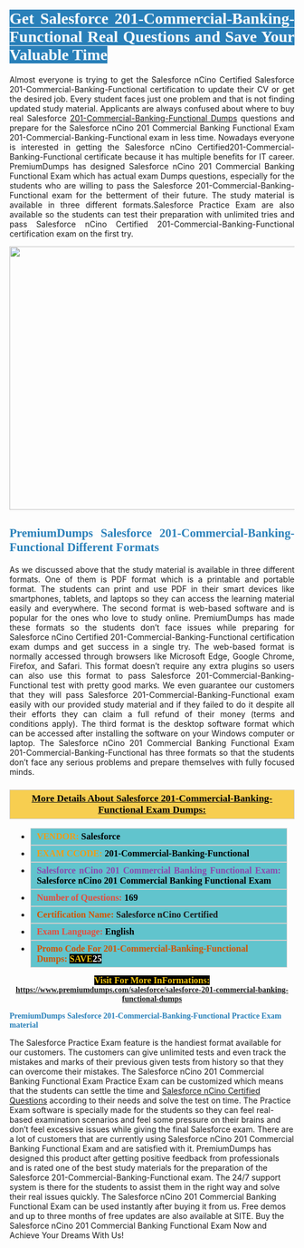 <h1 style="text-align: justify;"><span style="color:#ffffff;"><span style="font-family:Georgia,serif;"><strong><span style="background-color:#2980b9;">Get Salesforce 201-Commercial-Banking-Functional Real Questions and Save Your Valuable Time</span></strong></span></span></h1>

<p style="text-align: justify;">Almost everyone is trying to get the Salesforce nCino Certified Salesforce 201-Commercial-Banking-Functional certification to update their CV or get the desired job. Every student faces just one problem and that is not finding updated study material. Applicants are always confused about where to buy real Salesforce <a href="https://www.premiumdumps.com/salesforce/salesforce-201-commercial-banking-functional-dumps">201-Commercial-Banking-Functional Dumps</a> questions and prepare for the Salesforce nCino 201 Commercial Banking Functional Exam 201-Commercial-Banking-Functional exam in less time. Nowadays everyone is interested in getting the Salesforce nCino Certified201-Commercial-Banking-Functional certificate because it has multiple benefits for IT career. PremiumDumps has designed Salesforce nCino 201 Commercial Banking Functional Exam which has actual exam Dumps questions, especially for the students who are willing to pass the Salesforce 201-Commercial-Banking-Functional exam for the betterment of their future. The study material is available in three different formats.Salesforce Practice Exam are also available so the students can test their preparation with unlimited tries and pass Salesforce nCino Certified 201-Commercial-Banking-Functional certification exam on the first try.</p>

<p style="text-align: center;"><a href="https://www.premiumdumps.com/salesforce/salesforce-201-commercial-banking-functional-dumps"><img alt="" src="https://i.imgur.com/KJGzbJ2.jpeg" style="width: 700px; height: 465px;" /></a></p>

<h2 style="text-align: justify;"><span style="color:#2980b9;"><span style="font-family:Georgia,serif;"><strong>PremiumDumps Salesforce 201-Commercial-Banking-Functional Different Formats</strong></span></span></h2>

<p style="text-align: justify;">As we discussed above that the study material is available in three different formats. One of them is PDF format which is a printable and portable format. The students can print and use PDF in their smart devices like smartphones, tablets, and laptops so they can access the learning material easily and everywhere. The second format is web-based software and is popular for the ones who love to study online. PremiumDumps has made these formats so the students don’t face issues while preparing for Salesforce nCino Certified 201-Commercial-Banking-Functional certification exam dumps and get success in a single try. The web-based format is normally accessed through browsers like Microsoft Edge, Google Chrome, Firefox, and Safari. This format doesn’t require any extra plugins so users can also use this format to pass Salesforce 201-Commercial-Banking-Functional test with pretty good marks. We even guarantee our customers that they will pass Salesforce 201-Commercial-Banking-Functional exam easily with our provided study material and if they failed to do it despite all their efforts they can claim a full refund of their money (terms and conditions apply). The third format is the desktop software format which can be accessed after installing the software on your Windows computer or laptop. The Salesforce nCino 201 Commercial Banking Functional Exam 201-Commercial-Banking-Functional has three formats so that the students don’t face any serious problems and prepare themselves with fully focused minds.</p>

<h3 style="background: #f7ce50; border: 1px solid rgb(204, 204, 204); padding: 5px 10px; text-align: center;"><span style="font-family:Georgia,serif;"><u><u><span style="color:#000000;"><span style="font-size:11pt"><span style="line-height:normal"><b><span style="font-size:13.0pt"><span cambria="">More Details About Salesforce 201-Commercial-Banking-Functional Exam Dumps:</span></span></b></span></span></span></u></u></span></h3>

<ul>
	<li style="margin:0cm 10pt">
	<div style="background:#61c4cd; border: 1px solid rgb(204, 204, 204); padding: 5px 10px; text-align: justify;"><span style="font-family:Georgia,serif;"><span style="font-size:11pt"><span style="line-height:normal"><b><span style="font-size:12.0pt"><span new="" roman="" times=""><span style="color:#f39c12;">VENDOR:</span> <span style="color:#000000;">Salesforce</span></span></span></b></span></span></span></div>
	</li>
	<li style="margin:0cm 10pt">
	<div style="background: #61c4cd; border: 1px solid rgb(204, 204, 204); padding: 5px 10px; text-align: justify;"><span style="font-family:Georgia,serif;"><span style="font-size:11pt"><span style="line-height:normal"><b><span style="font-size:12.0pt"><span new="" roman="" times=""><span style="color:#f39c12;">EXAM CCODE:</span> <span style="color:#000000;">201-Commercial-Banking-Functional</span></span></span></b></span></span></span></div>
	</li>
	<li style="margin:0cm 10pt">
	<div style="background: #61c4cd; border: 1px solid rgb(204, 204, 204); padding: 5px 10px; text-align: justify;"><span style="font-family:Georgia,serif;"><span style="font-size:11pt"><span style="line-height:normal"><b><span style="font-size:12.0pt"><span new="" roman="" times=""><span style="color:#8e44ad;">Salesforce nCino 201 Commercial Banking Functional Exam:</span> <span style="color:#000000;">Salesforce nCino 201 Commercial Banking Functional Exam</span></span></span></b></span></span></span></div>
	</li>
	<li style="margin:0cm 10pt">
	<div style="background: #61c4cd; border: 1px solid rgb(204, 204, 204); padding: 5px 10px;"><span style="font-family:Georgia,serif;"><span style="font-size:11pt"><span style="line-height:normal"><b><span style="font-size:12.0pt"><span new="" roman="" times=""><span style="color:#e74c3c;">Number of Questions:</span><span style="color:#000000;"><span style="color:#f1c40f;"> </span>169</span></span></span></b></span></span></span></div>
	</li>
	<li style="margin:0cm 10pt">
	<div style="background: #61c4cd; border: 1px solid rgb(204, 204, 204); padding: 5px 10px; text-align: justify;"><span style="font-family:Georgia,serif;"><span style="font-size:11pt"><span style="line-height:normal"><b><span style="font-size:12.0pt"><span new="" roman="" times=""><span style="color:#d35400;">Certification Name:</span> Salesforce nCino Certified</span></span></b></span></span></span></div>
	</li>
	<li style="margin:0cm 10pt">
	<div style="background: #61c4cd; border: 1px solid rgb(204, 204, 204); padding: 5px 10px; text-align: justify;"><span style="font-family:Georgia,serif;"><span style="font-size:11pt"><span style="line-height:normal"><b><span style="font-size:12.0pt"><span new="" roman="" times=""><span style="color:#e74c3c;">Exam Language:</span> <span style="color:#000000;">English</span></span></span></b></span></span></span></div>
	</li>
	<li style="margin:0cm 10pt">
	<div style="background: #61c4cd; border: 1px solid rgb(204, 204, 204); padding: 5px 10px;"><span style="font-family:Georgia,serif;"><span style="font-size:11pt"><span style="line-height:normal"><b><span style="font-size:12.0pt"><span new="" roman="" times=""><span style="color:#d35400;">Promo Code For 201-Commercial-Banking-Functional Dumps:</span><span style="color:#f1c40f;"> <span style="background-color:#000000;">SAVE</span></span><span style="color:#ffffff;"><span style="background-color:#000000;">25</span></span></span></span></b></span></span></span></div>
	</li>
</ul>

<p style="text-align: center;"><span style="font-family:Georgia,serif;"><strong><span style="font-size:16px;"><span style="color:#f1c40f;"><span style="background-color:#000000;">Visit For More InFormations:</span></span></span> <a href="https://www.premiumdumps.com/salesforce/salesforce-201-commercial-banking-functional-dumps">https://www.premiumdumps.com/salesforce/salesforce-201-commercial-banking-functional-dumps</a></strong></span></p>

<p><span style="color:#2980b9;"><span style="font-family:Georgia,serif;"><strong><strong><strong>PremiumDumps Salesforce 201-Commercial-Banking-Functional Practice Exam material</strong></strong></strong></span></span></p>

<p>The Salesforce Practice Exam feature is the handiest format available for our customers. The customers can give unlimited tests and even track the mistakes and marks of their previous given tests from history so that they can overcome their mistakes. The Salesforce nCino 201 Commercial Banking Functional Exam Practice Exam can be customized which means that the students can settle the time and <a href="https://www.premiumdumps.com/salesforce/salesforce-ncino-certified-dumps">Salesforce nCino Certified Questions</a> according to their needs and solve the test on time. The Practice Exam software is specially made for the students so they can feel real-based examination scenarios and feel some pressure on their brains and don’t feel excessive issues while giving the final Salesforce exam. There are a lot of customers that are currently using Salesforce nCino 201 Commercial Banking Functional Exam and are satisfied with it. PremiumDumps has designed this product after getting positive feedback from professionals and is rated one of the best study materials for the preparation of the Salesforce 201-Commercial-Banking-Functional exam. The 24/7 support system is there for the students to assist them in the right way and solve their real issues quickly. The Salesforce nCino 201 Commercial Banking Functional Exam can be used instantly after buying it from us. Free demos and up to three months of free updates are also available at SITE. Buy the Salesforce nCino 201 Commercial Banking Functional Exam Now and Achieve Your Dreams With Us!</p>
